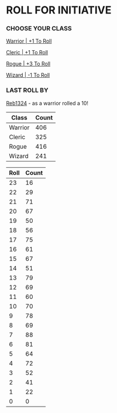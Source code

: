 # ROLL FOR INITIATIVE
### CHOOSE YOUR CLASS

[Warrior | +1 To Roll](https://github.com/benjaminsampica/benjaminsampica/issues/new?title=roll%7Cwarrior&body=Just+click+%27Submit+new+issue%27.)

[Cleric | +1 To Roll](https://github.com/benjaminsampica/benjaminsampica/issues/new?title=roll%7Ccleric&body=Just+click+%27Submit+new+issue%27.)

[Rogue | +3 To Roll](https://github.com/benjaminsampica/benjaminsampica/issues/new?title=roll%7Crogue&body=Just+click+%27Submit+new+issue%27.)

[Wizard | -1 To Roll](https://github.com/benjaminsampica/benjaminsampica/issues/new?title=roll%7Cwizard&body=Just+click+%27Submit+new+issue%27.)
### LAST ROLL BY
[Reb1324](https://www.github.com/Reb1324) - as a warrior rolled a 10!

|Class|Count|
|-|-|
|Warrior|406|
|Cleric|325|
|Rogue|416|
|Wizard|241|

|Roll|Count|
|-|-|
|23|16
|22|29
|21|71
|20|67
|19|50
|18|56
|17|75
|16|61
|15|67
|14|51
|13|79
|12|69
|11|60
|10|70
|9|78
|8|69
|7|88
|6|81
|5|64
|4|72
|3|52
|2|41
|1|22
|0|0
